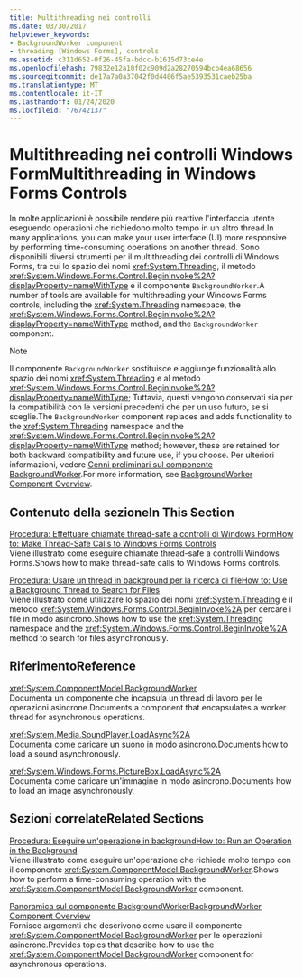 ```yaml
---
title: Multithreading nei controlli
ms.date: 03/30/2017
helpviewer_keywords:
- BackgroundWorker component
- threading [Windows Forms], controls
ms.assetid: c311d652-0f26-45fa-bdcc-b1615d73ce4e
ms.openlocfilehash: 79832e12a10f02c909d2a28270594bcb4ea68656
ms.sourcegitcommit: de17a7a0a37042f0d4406f5ae5393531caeb25ba
ms.translationtype: MT
ms.contentlocale: it-IT
ms.lasthandoff: 01/24/2020
ms.locfileid: "76742137"
---
```

# <a name="multithreading-in-windows-forms-controls"></a><span data-ttu-id="f62e3-102">Multithreading nei controlli Windows Form</span><span class="sxs-lookup"><span data-stu-id="f62e3-102">Multithreading in Windows Forms Controls</span></span>
<span data-ttu-id="f62e3-103">In molte applicazioni è possibile rendere più reattive l'interfaccia utente eseguendo operazioni che richiedono molto tempo in un altro thread.</span><span class="sxs-lookup"><span data-stu-id="f62e3-103">In many applications, you can make your user interface (UI) more responsive by performing time-consuming operations on another thread.</span></span> <span data-ttu-id="f62e3-104">Sono disponibili diversi strumenti per il multithreading dei controlli di Windows Forms, tra cui lo spazio dei nomi <xref:System.Threading>, il metodo <xref:System.Windows.Forms.Control.BeginInvoke%2A?displayProperty=nameWithType> e il componente `BackgroundWorker`.</span><span class="sxs-lookup"><span data-stu-id="f62e3-104">A number of tools are available for multithreading your Windows Forms controls, including the <xref:System.Threading> namespace, the <xref:System.Windows.Forms.Control.BeginInvoke%2A?displayProperty=nameWithType> method, and the `BackgroundWorker` component.</span></span>  
  
> [!NOTE]
> <span data-ttu-id="f62e3-105">Il componente `BackgroundWorker` sostituisce e aggiunge funzionalità allo spazio dei nomi <xref:System.Threading> e al metodo <xref:System.Windows.Forms.Control.BeginInvoke%2A?displayProperty=nameWithType>; Tuttavia, questi vengono conservati sia per la compatibilità con le versioni precedenti che per un uso futuro, se si sceglie.</span><span class="sxs-lookup"><span data-stu-id="f62e3-105">The `BackgroundWorker` component replaces and adds functionality to the <xref:System.Threading> namespace and the <xref:System.Windows.Forms.Control.BeginInvoke%2A?displayProperty=nameWithType> method; however, these are retained for both backward compatibility and future use, if you choose.</span></span> <span data-ttu-id="f62e3-106">Per ulteriori informazioni, vedere [Cenni preliminari sul componente BackgroundWorker](backgroundworker-component-overview.md).</span><span class="sxs-lookup"><span data-stu-id="f62e3-106">For more information, see [BackgroundWorker Component Overview](backgroundworker-component-overview.md).</span></span>  
  
## <a name="in-this-section"></a><span data-ttu-id="f62e3-107">Contenuto della sezione</span><span class="sxs-lookup"><span data-stu-id="f62e3-107">In This Section</span></span>  
 [<span data-ttu-id="f62e3-108">Procedura: Effettuare chiamate thread-safe a controlli di Windows Form</span><span class="sxs-lookup"><span data-stu-id="f62e3-108">How to: Make Thread-Safe Calls to Windows Forms Controls</span></span>](how-to-make-thread-safe-calls-to-windows-forms-controls.md)  
 <span data-ttu-id="f62e3-109">Viene illustrato come eseguire chiamate thread-safe a controlli Windows Forms.</span><span class="sxs-lookup"><span data-stu-id="f62e3-109">Shows how to make thread-safe calls to Windows Forms controls.</span></span>  
  
 [<span data-ttu-id="f62e3-110">Procedura: Usare un thread in background per la ricerca di file</span><span class="sxs-lookup"><span data-stu-id="f62e3-110">How to: Use a Background Thread to Search for Files</span></span>](how-to-use-a-background-thread-to-search-for-files.md)  
 <span data-ttu-id="f62e3-111">Viene illustrato come utilizzare lo spazio dei nomi <xref:System.Threading> e il metodo <xref:System.Windows.Forms.Control.BeginInvoke%2A> per cercare i file in modo asincrono.</span><span class="sxs-lookup"><span data-stu-id="f62e3-111">Shows how to use the <xref:System.Threading> namespace and the <xref:System.Windows.Forms.Control.BeginInvoke%2A> method to search for files asynchronously.</span></span>  
  
## <a name="reference"></a><span data-ttu-id="f62e3-112">Riferimento</span><span class="sxs-lookup"><span data-stu-id="f62e3-112">Reference</span></span>  
 <xref:System.ComponentModel.BackgroundWorker>  
 <span data-ttu-id="f62e3-113">Documenta un componente che incapsula un thread di lavoro per le operazioni asincrone.</span><span class="sxs-lookup"><span data-stu-id="f62e3-113">Documents a component that encapsulates a worker thread for asynchronous operations.</span></span>  
  
 <xref:System.Media.SoundPlayer.LoadAsync%2A>  
 <span data-ttu-id="f62e3-114">Documenta come caricare un suono in modo asincrono.</span><span class="sxs-lookup"><span data-stu-id="f62e3-114">Documents how to load a sound asynchronously.</span></span>  
  
 <xref:System.Windows.Forms.PictureBox.LoadAsync%2A>  
 <span data-ttu-id="f62e3-115">Documenta come caricare un'immagine in modo asincrono.</span><span class="sxs-lookup"><span data-stu-id="f62e3-115">Documents how to load an image asynchronously.</span></span>  
  
## <a name="related-sections"></a><span data-ttu-id="f62e3-116">Sezioni correlate</span><span class="sxs-lookup"><span data-stu-id="f62e3-116">Related Sections</span></span>  
 [<span data-ttu-id="f62e3-117">Procedura: Eseguire un'operazione in background</span><span class="sxs-lookup"><span data-stu-id="f62e3-117">How to: Run an Operation in the Background</span></span>](how-to-run-an-operation-in-the-background.md)  
 <span data-ttu-id="f62e3-118">Viene illustrato come eseguire un'operazione che richiede molto tempo con il componente <xref:System.ComponentModel.BackgroundWorker>.</span><span class="sxs-lookup"><span data-stu-id="f62e3-118">Shows how to perform a time-consuming operation with the <xref:System.ComponentModel.BackgroundWorker> component.</span></span>  
  
 [<span data-ttu-id="f62e3-119">Panoramica sul componente BackgroundWorker</span><span class="sxs-lookup"><span data-stu-id="f62e3-119">BackgroundWorker Component Overview</span></span>](backgroundworker-component-overview.md)  
 <span data-ttu-id="f62e3-120">Fornisce argomenti che descrivono come usare il componente <xref:System.ComponentModel.BackgroundWorker> per le operazioni asincrone.</span><span class="sxs-lookup"><span data-stu-id="f62e3-120">Provides topics that describe how to use the <xref:System.ComponentModel.BackgroundWorker> component for asynchronous operations.</span></span>
